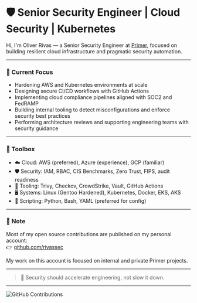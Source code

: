 # 🛡️ Senior Security Engineer | Cloud Security | Kubernetes

Hi, I'm Oliver Rivas — a Senior Security Engineer at [Primer](https://primer.ai), focused on building resilient cloud infrastructure and pragmatic security automation.

---

### 🔐 Current Focus

- Hardening AWS and Kubernetes environments at scale  
- Designing secure CI/CD workflows with GitHub Actions  
- Implementing cloud compliance pipelines aligned with SOC2 and FedRAMP  
- Building internal tooling to detect misconfigurations and enforce security best practices  
- Performing architecture reviews and supporting engineering teams with security guidance  

---

### 🧰 Toolbox

- ☁️ Cloud: AWS (preferred), Azure (experience), GCP (familiar)  
- 🛡️ Security: IAM, RBAC, CIS Benchmarks, Zero Trust, FIPS, audit readiness  
- 🧪 Tooling: Trivy, Checkov, CrowdStrike, Vault, GitHub Actions  
- 🖥️ Systems: Linux (Gentoo Hardened), Kubernetes, Docker, EKS, AKS  
- 🐚 Scripting: Python, Bash, YAML (preferred for config)  

---

### 📌 Note

Most of my open source contributions are published on my personal account:  
👉 [github.com/rivassec](https://github.com/rivassec)

My work on this account is focused on internal and private Primer projects.

---

> 🧭 Security should accelerate engineering, not slow it down.

---

![GitHub Contributions](https://img.shields.io/github/contributions/oliveratprimer?style=flat-square)
